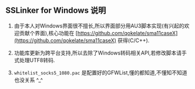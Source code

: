 ## SSLinker for Windows 说明
1. 由于本人对Windows界面很不擅长,所以界面部分用AU3脚本实现(有兴起的欢迎贡献个界面),核心功能在 [https://github.com/qokelate/sma11caseX](https://github.com/qokelate/sma11caseX) 获得(C/C++).

2. 功能库更新为跨平台支持,所以去除了Windows转码相关API,若修改脚本请手式处理UTF8转码.

2. `whitelist_socks5_1080.pac` 是配置好的GFWList,懂的都知道,不懂知不知道也没关系 ^_^
